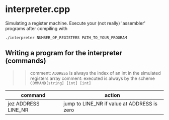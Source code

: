# interpreter.cpp
Simulating a register machine. Execute your (not really) 'assembler' programs after compiling with


    ./interpreter NUMBER_OF_REGISTERS PATH_TO_YOUR_PROGRAM

## Writing a program for the interpreter (commands)

>> comment: `ADDRESS` is always the index of an int in the simulated registers array
>> comment: executed is always by the scheme `COMMAND[string] [int] [int]`

command | action
--- | ---
jez ADDRESS LINE_NR | jump to LINE_NR if value at ADDRESS is zero
